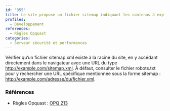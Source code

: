 ```yaml
---
id: "355"
title: Le site propose un fichier sitemap indiquant les contenus à explorer.
profiles:
  - Développement
references:
  - Règles Opquast
categories:
  - Serveur sécurité et performances
---
```


Vérifier qu‘un fichier sitemap.xml existe à la racine du site, en y accédant directement dans le navigateur avec une URL du type http://example.com/sitemap.xml.
À défaut, consulter le fichier robots.txt pour y rechercher une URL spécifique mentionnée sous la forme sitemap : http://example.com/adresse/du/fichier.xml.

### Références

*   Règles Opquast : [OPQ 213](https://checklists.opquast.com/fr/assurance-qualite-web/le-site-propose-un-fichier-sitemap-indiquant-les-contenus-a-explorer)
